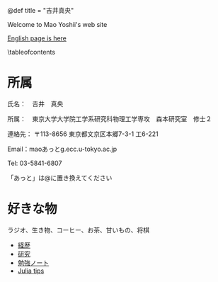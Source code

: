 @def title = "吉井真央"

Welcome to Mao Yoshii's web site

[English page is here](/English/Home_eng/)

\tableofcontents <!-- you can use \toc as well -->


# 所属
氏名：　𠮷井　真央

所属：　東京大学大学院工学系研究科物理工学専攻　森本研究室　修士２

連絡先：
〒113-8656 東京都文京区本郷7-3-1 工6-221

Email：maoあっとg.ecc.u-tokyo.ac.jp        

Tel: 03-5841-6807

「あっと」は@に置き換えてください

# 好きな物
ラジオ、生き物、コーヒー、お茶、甘いもの、将棋

* [経歴](/CV_jp/)
* [研究](/Research_jp/)
* [勉強ノート](/Notes_jp/)
* [Julia tips](/Julia_tips/)
